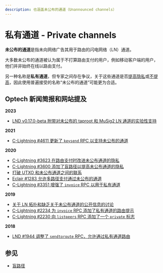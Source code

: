 ```yaml
---
description: 也涵盖未公布的通道（Unannounced channels）
---
```


# 私有通道 - Private channels

**未公布的通道**是指未向网络广告其用于路由的闪电网络（LN）通道。

大多数未公布的通道被认为属于不打算路由支付的用户，例如移动客户端的用户，他们并非始终在线以路由支付。

另一种名称是**私有通道**，但专家之间存在争议，关于这些通道是否[提高隐私](https://arxiv.org/pdf/1909.02717.pdf)或[不提高](https://lists.linuxfoundation.org/pipermail/lightning-dev/2019-December/002408.html)，因此使用普遍接受的名称“未公布的通道”可能更为合适。

## Optech 新闻简报和网站提及

**2023**

* [LND v0.17.0-beta 附带对未公布的 taproot 和 MuSig2 LN 通道的实验性支持](https://bitcoinops.org/en/newsletters/2023/10/04/#lnd-v0-17-0-beta)

**2021**

* [C-Lightning #4611 更新了 `keysend` RPC 以支持未公布的通道](https://bitcoinops.org/en/newsletters/2021/07/21/#c-lightning-4611)

**2020**

* [C-Lightning #3623 在路由支付时改进未公布通道的隐私](https://bitcoinops.org/en/newsletters/2020/04/22/#c-lightning-3623)
* [C-Lightning #3600 添加了盲路径以提高未公布通道的隐私](https://bitcoinops.org/en/newsletters/2020/04/08/#c-lightning-3600)
* [打破 UTXO 和未公布通道之间的联系](https://bitcoinops.org/en/newsletters/2020/01/29/#breaking-the-link-between-utxos-and-unannounced-channels)
* [Eclair #1283 允许多路径支付通过未公布的通道](https://bitcoinops.org/en/newsletters/2020/01/22/#eclair-1283)
* [C-Lightning #3351 增强了 `invoice` RPC 以用于私有通道](https://bitcoinops.org/en/newsletters/2020/01/08/#c-lightning-3351)

**2019**

* [关于 LN 拓扑和缺乏关于未公布通道的公开信息的讨论](https://bitcoinops.org/en/newsletters/2019/09/18/#lightning-network-topology)
* [C-Lightning #2234 为 `invoice` RPC 添加了私有通道的路由提示](https://bitcoinops.org/en/newsletters/2019/01/22/#c-lightning-2234)
* [C-Lightning #2230 向 `listpeers` RPC 添加了一个 `private` 标志](https://bitcoinops.org/en/newsletters/2019/01/15/#c-lightning-2230)

**2018**

* [LND #1944 调整了 `sendtoroute` RPC，允许通过私有通道路由](https://bitcoinops.org/en/newsletters/2018/11/13/#lnd-1944)

## 参见

* [盲路径](https://bitcoinops.org/en/topics/rendez-vous-routing/)
